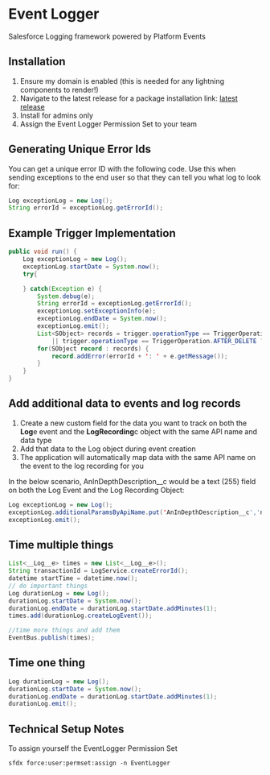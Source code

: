 # Event Logger

Salesforce Logging framework powered by Platform Events

## Installation

1. Ensure my domain is enabled (this is needed for any lightning components to render!)
2. Navigate to the latest release for a package installation link: [latest release](https://github.com/dmgerow/sfdc-event-logging/releases/latest)
3. Install for admins only
4. Assign the Event Logger Permission Set to your team

## Generating Unique Error Ids

You can get a unique error ID with the following code. Use this when sending exceptions to the end user so that they can tell you what log to look for:

```java
Log exceptionLog = new Log();
String errorId = exceptionLog.getErrorId();
```

## Example Trigger Implementation

```java
public void run() {
    Log exceptionLog = new Log();
    exceptionLog.startDate = System.now();
    try{

    } catch(Exception e) {
        System.debug(e);
        String errorId = exceptionLog.getErrorId();
        exceptionLog.setExceptionInfo(e);
        exceptionLog.endDate = System.now();
        exceptionLog.emit();
        List<SObject> records = trigger.operationType == TriggerOperation.BEFORE_DELETE
            || trigger.operationType == TriggerOperation.AFTER_DELETE ? trigger.old : trigger.new;
        for(SObject record : records) {
            record.addError(errorId + ': ' + e.getMessage());
        }
    }
}
```

## Add additional data to events and log records

1. Create a new custom field for the data you want to track on both the **Log**e event and the **LogRecording**c object with the same API name and data type
2. Add that data to the Log object during event creation
3. The application will automatically map data with the same API name on the event to the log recording for you

In the below scenario, AnInDepthDescription\_\_c would be a text (255) field on both the Log Event and the Log Recording Object:

```java
Log exceptionLog = new Log();
exceptionLog.additionalParamsByApiName.put('AnInDepthDescription__c','not sure why it broke but it did');
exceptionLog.emit();
```

## Time multiple things

```java
List<__Log__e> times = new List<__Log__e>();
String transactionId = LogService.createErrorId();
datetime startTime = datetime.now();
// do important things
Log durationLog = new Log();
durationLog.startDate = System.now();
durationLog.endDate = durationLog.startDate.addMinutes(1);
times.add(durationLog.createLogEvent());

//time more things and add them
EventBus.publish(times);

```

## Time one thing

```java
Log durationLog = new Log();
durationLog.startDate = System.now();
durationLog.endDate = durationLog.startDate.addMinutes(1);
durationLog.emit();
```

## Technical Setup Notes

To assign yourself the EventLogger Permission Set

`sfdx force:user:permset:assign -n EventLogger`
